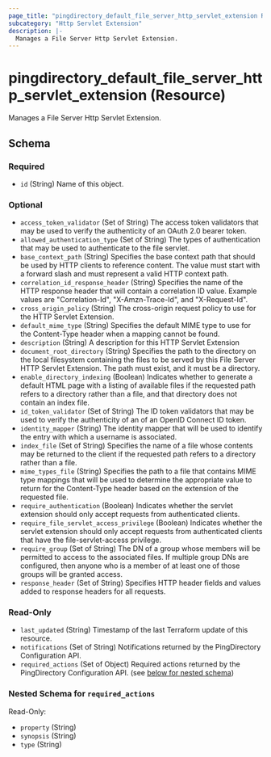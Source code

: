 ```yaml
---
page_title: "pingdirectory_default_file_server_http_servlet_extension Resource - terraform-provider-pingdirectory"
subcategory: "Http Servlet Extension"
description: |-
  Manages a File Server Http Servlet Extension.
---
```


# pingdirectory_default_file_server_http_servlet_extension (Resource)

Manages a File Server Http Servlet Extension.



<!-- schema generated by tfplugindocs -->
## Schema

### Required

- `id` (String) Name of this object.

### Optional

- `access_token_validator` (Set of String) The access token validators that may be used to verify the authenticity of an OAuth 2.0 bearer token.
- `allowed_authentication_type` (Set of String) The types of authentication that may be used to authenticate to the file servlet.
- `base_context_path` (String) Specifies the base context path that should be used by HTTP clients to reference content. The value must start with a forward slash and must represent a valid HTTP context path.
- `correlation_id_response_header` (String) Specifies the name of the HTTP response header that will contain a correlation ID value. Example values are "Correlation-Id", "X-Amzn-Trace-Id", and "X-Request-Id".
- `cross_origin_policy` (String) The cross-origin request policy to use for the HTTP Servlet Extension.
- `default_mime_type` (String) Specifies the default MIME type to use for the Content-Type header when a mapping cannot be found.
- `description` (String) A description for this HTTP Servlet Extension
- `document_root_directory` (String) Specifies the path to the directory on the local filesystem containing the files to be served by this File Server HTTP Servlet Extension. The path must exist, and it must be a directory.
- `enable_directory_indexing` (Boolean) Indicates whether to generate a default HTML page with a listing of available files if the requested path refers to a directory rather than a file, and that directory does not contain an index file.
- `id_token_validator` (Set of String) The ID token validators that may be used to verify the authenticity of an of an OpenID Connect ID token.
- `identity_mapper` (String) The identity mapper that will be used to identify the entry with which a username is associated.
- `index_file` (Set of String) Specifies the name of a file whose contents may be returned to the client if the requested path refers to a directory rather than a file.
- `mime_types_file` (String) Specifies the path to a file that contains MIME type mappings that will be used to determine the appropriate value to return for the Content-Type header based on the extension of the requested file.
- `require_authentication` (Boolean) Indicates whether the servlet extension should only accept requests from authenticated clients.
- `require_file_servlet_access_privilege` (Boolean) Indicates whether the servlet extension should only accept requests from authenticated clients that have the file-servlet-access privilege.
- `require_group` (Set of String) The DN of a group whose members will be permitted to access to the associated files. If multiple group DNs are configured, then anyone who is a member of at least one of those groups will be granted access.
- `response_header` (Set of String) Specifies HTTP header fields and values added to response headers for all requests.

### Read-Only

- `last_updated` (String) Timestamp of the last Terraform update of this resource.
- `notifications` (Set of String) Notifications returned by the PingDirectory Configuration API.
- `required_actions` (Set of Object) Required actions returned by the PingDirectory Configuration API. (see [below for nested schema](#nestedatt--required_actions))

<a id="nestedatt--required_actions"></a>
### Nested Schema for `required_actions`

Read-Only:

- `property` (String)
- `synopsis` (String)
- `type` (String)



